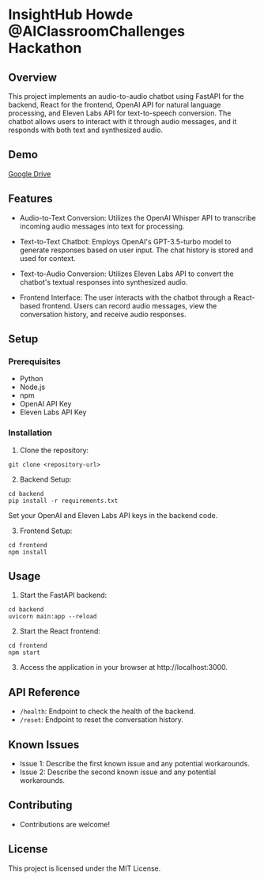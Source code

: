 # InsightHub Howde @AIClassroomChallenges Hackathon

## Overview
This project implements an audio-to-audio chatbot using FastAPI for the backend, React for the frontend, OpenAI API for natural language processing, and Eleven Labs API for text-to-speech conversion. The chatbot allows users to interact with it through audio messages, and it responds with both text and synthesized audio.

## Demo
[Google Drive](https://drive.google.com/drive/folders/1aYB9VvHOfsEN1PmwuWtxSZPSomIYg51_?usp=sharing)

## Features
* Audio-to-Text Conversion: Utilizes the OpenAI Whisper API to transcribe incoming audio messages into text for processing.

* Text-to-Text Chatbot: Employs OpenAI's GPT-3.5-turbo model to generate responses based on user input. The chat history is stored and used for context.

* Text-to-Audio Conversion: Utilizes Eleven Labs API to convert the chatbot's textual responses into synthesized audio.

* Frontend Interface: The user interacts with the chatbot through a React-based frontend. Users can record audio messages, view the conversation history, and receive audio responses.

## Setup
### Prerequisites
* Python
* Node.js
* npm
* OpenAI API Key
* Eleven Labs API Key

### Installation
1. Clone the repository:

```
git clone <repository-url>
```
2. Backend Setup:

```
cd backend
pip install -r requirements.txt
```
Set your OpenAI and Eleven Labs API keys in the backend code.

3. Frontend Setup:

```
cd frontend
npm install
```

## Usage
1. Start the FastAPI backend:

```
cd backend
uvicorn main:app --reload
```

2. Start the React frontend:

```
cd frontend
npm start
```

3. Access the application in your browser at http://localhost:3000.

## API Reference
* `/health`: Endpoint to check the health of the backend.
* `/reset`: Endpoint to reset the conversation history.

## Known Issues
* Issue 1: Describe the first known issue and any potential workarounds.
* Issue 2: Describe the second known issue and any potential workarounds.

## Contributing
* Contributions are welcome! 

## License
This project is licensed under the MIT License.



